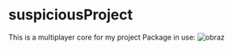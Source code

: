 # suspiciousProject
This is a multiplayer core for my project 
Package in use:
![obraz](https://github.com/DawidFr/suspiciousProject/assets/106681085/180eb0c6-ec8e-4954-b92c-d2004786100b)
